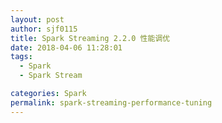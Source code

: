 ```yaml
---
layout: post
author: sjf0115
title: Spark Streaming 2.2.0 性能调优
date: 2018-04-06 11:28:01
tags:
  - Spark
  - Spark Stream

categories: Spark
permalink: spark-streaming-performance-tuning
---
```

